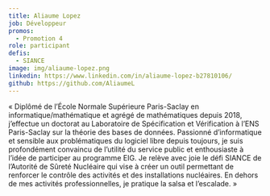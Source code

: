 ```yaml
---
title: Aliaume Lopez
job: Développeur
promos:
  - Promotion 4
role: participant
defis:
  - SIANCE
image: img/aliaume-lopez.png
linkedin: https://www.linkedin.com/in/aliaume-lopez-b27810106/
github: https://github.com/AliaumeL
---
```

« Diplômé de l’École Normale Supérieure Paris-Saclay en informatique/mathématique et agrégé de mathématiques depuis 2018, j’effectue un doctorat au Laboratoire de Spécification et Vérification à l’ENS Paris-Saclay sur la théorie des bases de données. Passionné d’informatique et sensible aux problématiques du logiciel libre depuis toujours, je suis profondément convaincu de l’utilité du service public et enthousiaste à l’idée de participer au programme EIG. Je relève avec joie le défi SIANCE de l’Autorité de Sûreté Nucléaire qui vise à créer un outil permettant de renforcer le contrôle des activités et des installations nucléaires. En dehors de mes activités professionnelles, je pratique la salsa et l’escalade. »
